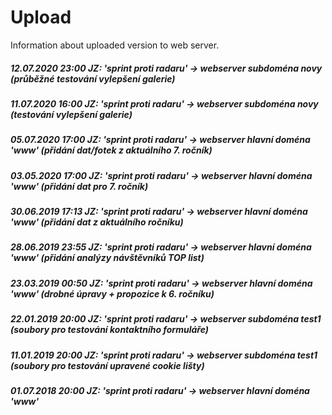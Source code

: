 # Upload
Information about uploaded version to web server.
##### 12.07.2020 23:00 JZ: 'sprint proti radaru' -> webserver subdoména novy (průběžné testování vylepšení galerie)
##### 11.07.2020 16:00 JZ: 'sprint proti radaru' -> webserver subdoména novy (testování vylepšení galerie)
##### 05.07.2020 17:00 JZ: 'sprint proti radaru' -> webserver hlavní doména 'www' (přidání dat/fotek z aktuálního 7. ročník)
##### 03.05.2020 17:00 JZ: 'sprint proti radaru' -> webserver hlavní doména 'www' (přidání dat pro 7. ročník)
##### 30.06.2019 17:13 JZ: 'sprint proti radaru' -> webserver hlavní doména 'www' (přidání dat z aktuálního ročníku)
##### 28.06.2019 23:55 JZ: 'sprint proti radaru' -> webserver hlavní doména 'www' (přidání analýzy návštěvníků TOP list)
##### 23.03.2019 00:50 JZ: 'sprint proti radaru' -> webserver hlavní doména 'www' (drobné úpravy + propozice k 6. ročníku)
##### 22.01.2019 20:00 JZ: 'sprint proti radaru' -> webserver subdoména test1 (soubory pro testování kontaktního formuláře)
##### 11.01.2019 20:00 JZ: 'sprint proti radaru' -> webserver subdoména test1 (soubory pro testování upravené cookie lišty)
##### 01.07.2018 20:00 JZ: 'sprint proti radaru' -> webserver hlavní doména 'www'
